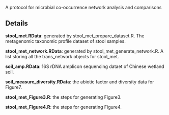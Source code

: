 A protocol for microbial co-occurrence network analysis and comparisons

## Details

**stool_met.RData**: generated by stool_met_prepare_dataset.R. The metagenomic taxonomic profile dataset of stool samples.  

**stool_met_network.RData**: generated by stool_met_generate_network.R. A list storing all the trans_network objects for stool_met.  

**soil_amp.RData**: 16S rDNA amplicon sequencing dataet of Chinese wetland soil.  

**soil_measure_diversity.RData**: the abiotic factor and diversity data for Figure7.  

**stool_met_Figure3.R**: the steps for generating Figure3.  

**stool_met_Figure4.R**: the steps for generating Figure4.  

